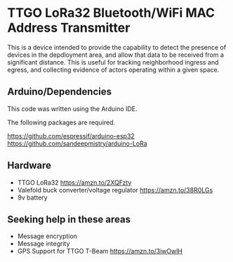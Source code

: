 # TTGO LoRa32 Bluetooth/WiFi MAC Address Transmitter

This is a device intended to provide the capability to detect the presence of devices in the depdloyment area, and allow that data to be received from a significant distance. This is useful for tracking neighborhood ingress and egress, and collecting evidence of actors operating within a given space.

## Arduino/Dependencies

This code was written using the Arduino IDE.

The following packages are required.

https://github.com/espressif/arduino-esp32
https://github.com/sandeepmistry/arduino-LoRa

## Hardware

 * TTGO LoRa32 https://amzn.to/2XQFzty
 * Valefold buck converter/voltage regulator https://amzn.to/38R0LGs
 * 9v battery

## Seeking help in these areas

 * Message encryption
 * Message integrity
 * GPS Support for TTGO T-Beam https://amzn.to/3iwOwlH
